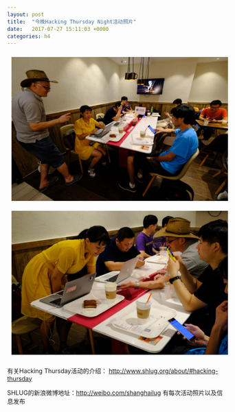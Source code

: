 ```yaml
---
layout: post
title:  "今晚Hacking Thursday Night活动照片"
date:   2017-07-27 15:11:03 +0000
categories: h4
---
```


[<img style='margin:10px;' src='https://raw.githubusercontent.com/shanghailug/res2017/master/h727.h4/h727_2008_0500+08.1920p.jpg'>](https://raw.githubusercontent.com/shanghailug/res2017/master/h727.h4/h727_2008_0500+08.JPG)
[<img style='margin:10px;' src='https://raw.githubusercontent.com/shanghailug/res2017/master/h727.h4/h727_2018_2400+08.1920p.jpg'>](https://raw.githubusercontent.com/shanghailug/res2017/master/h727.h4/h727_2018_2400+08.JPG)

有关Hacking Thursday活动的介绍：
http://www.shlug.org/about/#hacking-thursday

SHLUG的新浪微博地址：http://weibo.com/shanghailug 有每次活动照片以及信息发布


